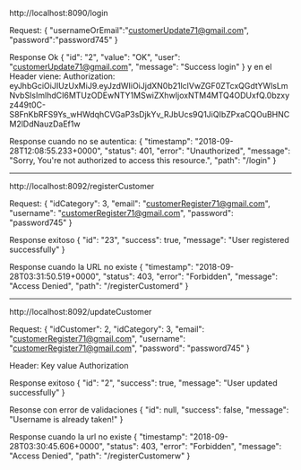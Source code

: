 http://localhost:8090/login

Request:
{
"usernameOrEmail":"customerUpdate71@gmail.com",
"password":"password745"
}


Response Ok
{
   "id": "2",
   "value": "OK",
   "user": "customerUpdate71@gmail.com",
   "message": "Success login"
}
y en el Header viene:
Authorization: eyJhbGciOiJIUzUxMiJ9.eyJzdWIiOiJjdXN0b21lclVwZGF0ZTcxQGdtYWlsLmNvbSIsImlhdCI6MTUzODEwNTY1MSwiZXhwIjoxNTM4MTQ4ODUxfQ.0bzxyz449t0C-S8FnKbRFS9Ys_wHWdqhCVGaP3sDjkYv_RJbUcs9Q1JiQIbZPxaCQOuBHNCM2lDdNauzDaEf1w


Response cuando no se autentica:
{
   "timestamp": "2018-09-28T12:08:55.233+0000",
   "status": 401,
   "error": "Unauthorized",
   "message": "Sorry, You're not authorized to access this resource.",
   "path": "/login"
}


*************************************************************************

http://localhost:8092/registerCustomer

Request:
{
	"idCategory": 3,
	"email": "customerRegister71@gmail.com",
	"username": "customerRegister71@gmail.com",
	"password": "password745"
}

Response exitoso
{
   "id": "23",
   "success": true,
   "message": "User registered successfully"
}

Response cuando la URL no existe
{
   "timestamp": "2018-09-28T03:31:50.519+0000",
   "status": 403,
   "error": "Forbidden",
   "message": "Access Denied",
   "path": "/registerCustomerd"
}



*************************************************************************

http://localhost:8092/updateCustomer

Request:
{
	"idCustomer": 2,
	"idCategory": 3,
	"email": "customerRegister71@gmail.com",
	"username": "customerRegister71@gmail.com",
	"password": "password745"
}

Header:
Key                                value
Authorization        

Response exitoso
{
   "id": "2",
   "success": true,
   "message": "User updated successfully"
}

Resonse con error de validaciones
{
   "id": null,
   "success": false,
   "message": "Username is already taken!"
}

Response cuando la url no existe
{
   "timestamp": "2018-09-28T03:30:45.606+0000",
   "status": 403,
   "error": "Forbidden",
   "message": "Access Denied",
   "path": "/registerCustomerw"
}
